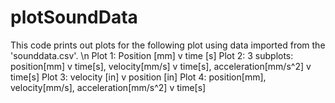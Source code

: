 # plotSoundData
This code prints out plots for the following plot using data imported from the 'sounddata.csv'. \n
Plot 1: Position [mm] v time [s]
Plot 2: 3 subplots: position[mm] v time[s], velocity[mm/s] v time[s], acceleration[mm/s^2] v time[s] 
Plot 3: velocity [in] v position [in] 
Plot 4: position[mm], velocity[mm/s], acceleration[mm/s^2] v time[s]
